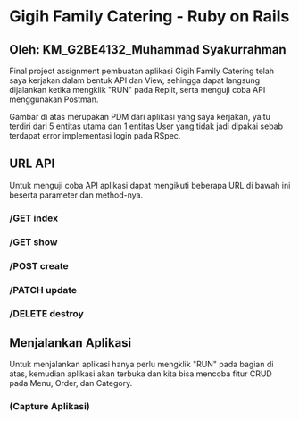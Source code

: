 # Gigih Family Catering - Ruby on Rails
## Oleh: KM_G2BE4132_Muhammad Syakurrahman
Final project assignment pembuatan aplikasi Gigih Family Catering telah saya kerjakan dalam bentuk API dan View, sehingga dapat langsung dijalankan ketika mengklik "RUN" pada Replit, serta menguji coba API menggunakan Postman.

Gambar di atas merupakan PDM dari aplikasi yang saya kerjakan, yaitu terdiri dari 5 entitas utama dan 1 entitas User yang tidak jadi dipakai sebab terdapat error implementasi login pada RSpec.

## URL API

Untuk menguji coba API aplikasi dapat mengikuti beberapa URL di bawah ini beserta parameter dan method-nya.

### /GET index
### /GET show
### /POST create
### /PATCH update
### /DELETE destroy 

## Menjalankan Aplikasi

Untuk menjalankan aplikasi hanya perlu mengklik "RUN" pada bagian di atas, kemudian aplikasi akan terbuka dan kita bisa mencoba fitur CRUD pada Menu, Order, dan Category.


### (Capture Aplikasi)